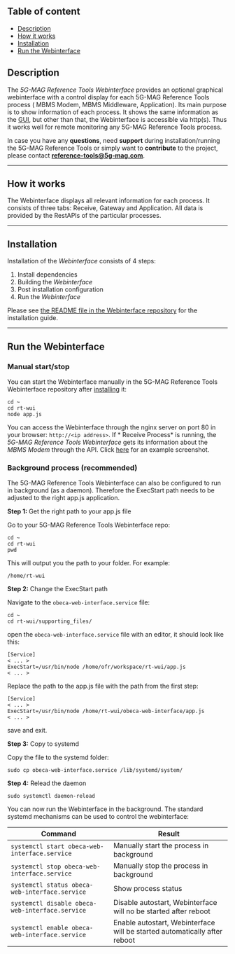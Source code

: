 ## Table of content

* <a href="#Description"> Description </a>
* <a href="#How-it-works"> How it works </a>
* <a href="#Installation"> Installation </a>
* <a href="#Run-the-Webinterface"> Run the Webinterface </a>

## Description
The *5G-MAG Reference Tools Webinterface* provides an optional graphical webinterface with a control display for each 5G-MAG Reference Tools process (
MBMS Modem, MBMS Middleware, Application). Its main purpose is to show information of each process. It shows the same information
as the [GUI](https://github.com/5G-MAG/Documentation-and-Architecture/wiki/GUI), but other than that, the Webinterface
is accessible via http(s). Thus it works well for remote monitoring any 5G-MAG Reference Tools process.

In case you have any **questions**, need **support** during installation/running the 5G-MAG Reference Tools or simply want to **contribute**
to the project, please contact **[reference-tools@5g-mag.com](mailto:reference-tools@5g-mag.com)**.
***

## How it works

The Webinterface displays all relevant information for each process. It consists of three tabs: Receive, Gateway and
Application. All data is provided by the RestAPIs of the particular processes.

***

## Installation

Installation of the *Webinterface* consists of 4 steps:

1. Install dependencies
2. Building the *Webinterface*
3. Post installation configuration
4. Run the *Webinterface*

Please see [the README file in the Webinterface repository](https://github.com/5G-MAG/rt-wui/blob/main/README.md) for
the installation guide.

***

## Run the Webinterface

### Manual start/stop

You can start the Webinterface manually in the 5G-MAG Reference Tools Webinterface repository
after [installing](https://github.com/5G-MAG/rt-wui/blob/main/README.md) it:

````
cd ~
cd rt-wui
node app.js 
````

You can access the Webinterface through the nginx server on port 80 in your browser: `` http://<ip address> ``. If *
Receive Process* is running, the *5G-MAG Reference Tools Webinterface* gets its information about the *MBMS Modem* through the API.
Click [here](https://github.com/5G-MAG/Documentation-and-Architecture/blob/main/media/wiki/Webiface_rp.PNG) for an
example screenshot.

### Background process (**recommended**)

The 5G-MAG Reference Tools Webinterface can also be configured to run in background (as a daemon). Therefore the ExecStart path needs to
be adjusted to the right app.js application.

**Step 1:** Get the right path to your app.js file

Go to your 5G-MAG Reference Tools Webinterface repo:

````
cd ~
cd rt-wui
pwd
````

This will output you the path to your folder. For example:

````
/home/rt-wui
````

**Step 2:** Change the ExecStart path

Navigate to the ``obeca-web-interface.service`` file:

````
cd ~
cd rt-wui/supporting_files/
````

open the ``obeca-web-interface.service`` file with an editor, it should look like this:

````
[Service]
< ... >
ExecStart=/usr/bin/node /home/ofr/workspace/rt-wui/app.js
< ... >
````

Replace the path to the app.js file with the path from the first step:

````
[Service]
< ... >
ExecStart=/usr/bin/node /home/rt-wui/obeca-web-interface/app.js
< ... >
````

save and exit.

**Step 3:** Copy to systemd

Copy the file to the systemd folder:

````
sudo cp obeca-web-interface.service /lib/systemd/system/
````

**Step 4:** Relead the daemon

````
sudo systemctl daemon-reload
````

You can now run the Webinterface in the background. The standard systemd mechanisms can be used to control the
webinterface:

| Command | Result |
| ------------- |-------------|
|  `` systemctl start obeca-web-interface.service `` | Manually start the process in background |
|  `` systemctl stop obeca-web-interface.service `` | Manually stop the process in background |
|  `` systemctl status obeca-web-interface.service `` | Show process status |
|  `` systemctl disable obeca-web-interface.service `` | Disable autostart, Webinterface will no be started after reboot |
|  `` systemctl enable obeca-web-interface.service `` | Enable autostart, Webinterface will be started automatically after reboot |
